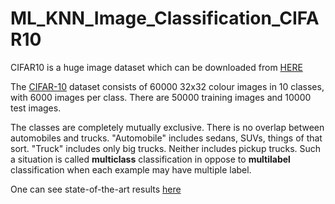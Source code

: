 # ML_KNN_Image_Classification_CIFAR10
CIFAR10 is a huge image dataset which can be downloaded from [HERE](http://www.cs.toronto.edu/~kriz/cifar-10-python.tar.gz)

The [CIFAR-10](http://www.cs.toronto.edu/~kriz/cifar.html) dataset consists of 60000 32x32 colour images in 10 classes, with 6000 images per class. There are 50000 training images and 10000 test images.

The classes are completely mutually exclusive. There is no overlap between automobiles and trucks. "Automobile" includes sedans, SUVs, things of that sort. "Truck" includes only big trucks. Neither includes pickup trucks. Such a situation is called **multiclass** classification in oppose to **multilabel** classification when each example may have multiple label.

One can see state-of-the-art results [here](http://rodrigob.github.io/are_we_there_yet/build/classification_datasets_results.html)
